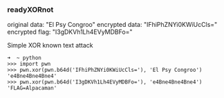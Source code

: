 ### readyXORnot

original data: "El Psy Congroo"
encrypted data: "IFhiPhZNYi0KWiUcCls="
encrypted flag: "I3gDKVh1Lh4EVyMDBFo="


Simple XOR known text attack

```
➜  ~ python             
>>> import pwn
>>> pwn.xor(pwn.b64d('IFhiPhZNYi0KWiUcCls='), 'El Psy Congroo')
'e4Bne4Bne4Bne4'
>>> pwn.xor(pwn.b64d('I3gDKVh1Lh4EVyMDBFo='), 'e4Bne4Bne4Bne4')
'FLAG=Alpacaman'
```
